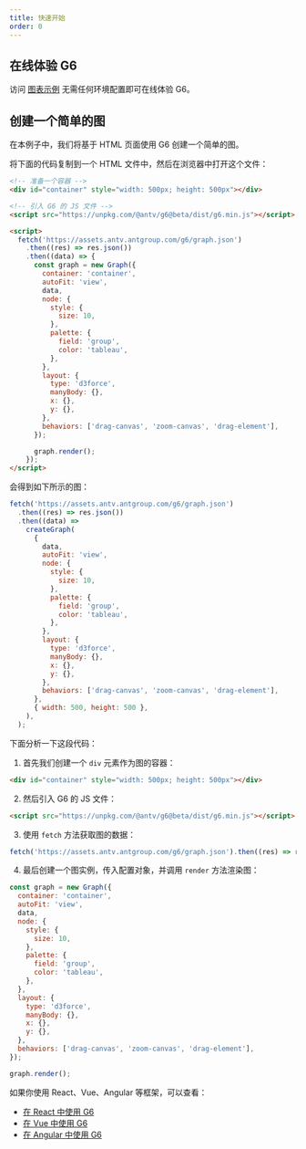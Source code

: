 ```yaml
---
title: 快速开始
order: 0
---
```


## 在线体验 G6

访问 [图表示例](/examples) 无需任何环境配置即可在线体验 G6。

## 创建一个简单的图

在本例子中，我们将基于 HTML 页面使用 G6 创建一个简单的图。

将下面的代码复制到一个 HTML 文件中，然后在浏览器中打开这个文件：

```html
<!-- 准备一个容器 -->
<div id="container" style="width: 500px; height: 500px"></div>

<!-- 引入 G6 的 JS 文件 -->
<script src="https://unpkg.com/@antv/g6@beta/dist/g6.min.js"></script>

<script>
  fetch('https://assets.antv.antgroup.com/g6/graph.json')
    .then((res) => res.json())
    .then((data) => {
      const graph = new Graph({
        container: 'container',
        autoFit: 'view',
        data,
        node: {
          style: {
            size: 10,
          },
          palette: {
            field: 'group',
            color: 'tableau',
          },
        },
        layout: {
          type: 'd3force',
          manyBody: {},
          x: {},
          y: {},
        },
        behaviors: ['drag-canvas', 'zoom-canvas', 'drag-element'],
      });

      graph.render();
    });
</script>
```

会得到如下所示的图：

```js | ob { pin: false }
fetch('https://assets.antv.antgroup.com/g6/graph.json')
  .then((res) => res.json())
  .then((data) =>
    createGraph(
      {
        data,
        autoFit: 'view',
        node: {
          style: {
            size: 10,
          },
          palette: {
            field: 'group',
            color: 'tableau',
          },
        },
        layout: {
          type: 'd3force',
          manyBody: {},
          x: {},
          y: {},
        },
        behaviors: ['drag-canvas', 'zoom-canvas', 'drag-element'],
      },
      { width: 500, height: 500 },
    ),
  );
```

下面分析一下这段代码：

1. 首先我们创建一个 `div` 元素作为图的容器：

```html
<div id="container" style="width: 500px; height: 500px"></div>
```

2. 然后引入 G6 的 JS 文件：

```html
<script src="https://unpkg.com/@antv/g6@beta/dist/g6.min.js"></script>
```

3. 使用 `fetch` 方法获取图的数据：

```js
fetch('https://assets.antv.antgroup.com/g6/graph.json').then((res) => res.json());
```

4. 最后创建一个图实例，传入配置对象，并调用 `render` 方法渲染图：

```js
const graph = new Graph({
  container: 'container',
  autoFit: 'view',
  data,
  node: {
    style: {
      size: 10,
    },
    palette: {
      field: 'group',
      color: 'tableau',
    },
  },
  layout: {
    type: 'd3force',
    manyBody: {},
    x: {},
    y: {},
  },
  behaviors: ['drag-canvas', 'zoom-canvas', 'drag-element'],
});

graph.render();
```

如果你使用 React、Vue、Angular 等框架，可以查看：

- [在 React 中使用 G6](./integration/react)
- [在 Vue 中使用 G6](./integration/vue)
- [在 Angular 中使用 G6](./integration/angular)

<!--
## 创建一个简单的图

### 准备

**容器**

G6 需要一个容器来渲染图，可以是一个 `div` 元素或者其他 HTML 元素。

**数据**

G6 使用 JSON 格式的数据来描述图，下面是一个简单的数据示例：

<details>
<summary>数据示例</summary>

```json
{
  "nodes": [
    { "id": "node-1", "style": { "x": 50, "y": 50 } },
    { "id": "node-2", "style": { "x": 150, "y": 50 } }
  ],
  "edges": [{ "source": "node-1", "target": "node-2" }]
}
```

</details>

数据中包括两个节点和一条边，节点的 `id` 属性是必须的，并在 `style` 设置了每个节点的位置。边的 `source` 和 `target` 属性分别表示边的起始节点和结束节点。

### 创建并绘制

直接使用 `new Graph()` 创建一个图实例，传入一个配置对象，包括容器和数据，然后调用 `render` 方法渲染图。

```js
import { Graph } from '@antv/g6';

const graph = new Graph({
  container: 'container',
  data: {
    nodes: [
      { id: 'node-1', style: { x: 50, y: 50 } },
      { id: 'node-2', style: { x: 150, y: 50 } },
    ],
    edges: [{ source: 'node-1', target: 'node-2' }],
  },
});

graph.render();
```

```js | ob { pin: false }
createGraph(
  {
    data: {
      nodes: [
        { id: 'node-1', style: { x: 50, y: 50 } },
        { id: 'node-2', style: { x: 150, y: 50 } },
      ],
      edges: [{ source: 'node-1', target: 'node-2' }],
    },
  },
  { width: 200, height: 100 },
);
```

### 配置元素样式

可以直接在数据的 `style` 属性中来配置 `节点` 和 `边` 的样式。

> 将第一个节点的填充颜色设置为粉色：

```json
{ "id": "node-1", "style": { "x": 50, "y": 50, "fill": "pink" }
```

```js | ob { pin: false }
createGraph(
  {
    data: {
      nodes: [
        { id: 'node-1', style: { x: 50, y: 50, fill: 'pink' } },
        { id: 'node-2', style: { x: 150, y: 50 } },
      ],
      edges: [{ source: 'node-1', target: 'node-2' }],
    },
  },
  { width: 200, height: 100 },
);
```

也可以通过样式映射将节点数据中的属性映射到节点的样式上：

> 向节点添加自定义数据

```json
{ "id": "node-2", "style": { "x": 150, "y": 50 }, "data": { "value": 90 } }
```

> 在 Graph 实例化时配置节点样式映射

```js
node: {
  style: {
    fill: (datum) => {
      if (datum.data.value !== undefined) {
        return datum.data.value > 80 ? 'lightgreen' : 'orange';
      }
      return datum.style.fill;
    },
  },
}
```

<details>
<summary>完整代码</summary>

```js
import { Graph } from '@antv/g6';

const graph = new Graph({
  container: 'container',
  data: {
    nodes: [
      { id: 'node-1', style: { x: 50, y: 50, fill: 'pink' } },
      { id: 'node-2', style: { x: 150, y: 50 }, data: { value: 90 } },
    ],
    edges: [{ source: 'node-1', target: 'node-2' }],
  },
  node: {
    style: {
      fill: (datum) => {
        if (datum.data.value !== undefined) {
          return datum.data.value > 80 ? 'lightgreen' : 'orange';
        }
        return datum.style.fill;
      },
    },
  },
});

graph.render();
```

</details>

```js | ob { pin: false }
createGraph(
  {
    data: {
      nodes: [
        { id: 'node-1', style: { x: 50, y: 50, fill: 'pink' } },
        { id: 'node-2', style: { x: 150, y: 50 }, data: { value: 90 } },
      ],
      edges: [{ source: 'node-1', target: 'node-2' }],
    },
    node: {
      style: {
        fill: (datum) => {
          if (datum.data.value !== undefined) {
            return datum.data.value > 80 ? 'lightgreen' : 'orange';
          }
          return datum.style.fill;
        },
      },
    },
  },
  { width: 200, height: 100 },
);
```

### 交互

G6 提供了丰富的交互功能，例如拖拽、缩放、框选等。可以通过配置 `behaviors` 来启用需要的交互。

> 启用拖拽画布、缩放画布和拖拽元素交互

```js
behaviors: ['drag-canvas', 'zoom-canvas', 'drag-element'];
```

> 在下面的 Demo 中尝试拖拽节点和画布，并使用滚轮缩放画布

```js | ob { pin: false }
createGraph(
  {
    data: {
      nodes: [
        { id: 'node-1', style: { x: 50, y: 50, fill: 'pink' } },
        { id: 'node-2', style: { x: 150, y: 50 }, data: { value: 90 } },
      ],
      edges: [{ source: 'node-1', target: 'node-2' }],
    },
    node: {
      style: {
        fill: (datum) => {
          if (datum.data.value !== undefined) {
            return datum.data.value > 80 ? 'lightgreen' : 'orange';
          }
          return datum.style.fill;
        },
      },
    },
    behaviors: ['drag-canvas', 'zoom-canvas', 'drag-element'],
  },
  { width: 300, height: 200 },
);
```

### 布局

在上面的示例中，我们手动设置了节点的位置，但是在实际应用中，节点的位置可能是动态的，这时候可以使用布局算法来自动计算节点的位置。

> 使用一组不含坐标的节点数据

```json
{
  "nodes": [{ "id": "node-1" }, { "id": "node-2" }, { "id": "node-3" }, { "id": "node-4" }, { "id": "node-5" }]
}
```

> 使用 `grid` 布局算法将节点排列成网格

```js
layout: {
  type: 'grid',
}
```

<details>
<summary>完整代码</summary>

```js
import { Graph } from '@antv/g6';

const graph = new Graph({
  container: 'container',
  data: {
    nodes: [{ id: 'node-1' }, { id: 'node-2' }, { id: 'node-3' }, { id: 'node-4' }, { id: 'node-5' }, { id: 'node-6' }],
  },
  layout: {
    type: 'grid',
  },
});

graph.render();
```

</details>

```js | ob { pin: false }
createGraph(
  {
    data: {
      nodes: [
        { id: 'node-1' },
        { id: 'node-2' },
        { id: 'node-3' },
        { id: 'node-4' },
        { id: 'node-5' },
        { id: 'node-6' },
      ],
    },
    layout: {
      type: 'grid',
    },
  },
  { width: 300, height: 200 },
);
```

### 色板

当图中的元素数量较多时，手动设置每个节点和边的样式可能会变得繁琐。G6 提供了色板功能，可以通过配置色板来自动为元素设置样式。

> 为节点进行分组

```json
{
  "nodes": [
    { "id": "node-1", "data": { "type": "A" } },
    { "id": "node-2", "data": { "type": "B" } },
    { "id": "node-3", "data": { "type": "C" } },
    { "id": "node-4", "data": { "type": "A" } },
    { "id": "node-5", "data": { "type": "B" } },
    { "id": "node-6", "data": { "type": "C" } }
  ]
}
```

> 使用色板为节点设置默认样式

```js
node: {
  palette: {
    field: 'type',
  },
}

```

> 在下面的 Demo 中尝试将节点按照 `type` 属性分组，并使用色板为节点设置默认样式

```js | ob { pin: false }
createGraph(
  {
    data: {
      nodes: [
        { id: 'node-1', data: { type: 'A' } },
        { id: 'node-2', data: { type: 'B' } },
        { id: 'node-3', data: { type: 'C' } },
        { id: 'node-4', data: { type: 'A' } },
        { id: 'node-5', data: { type: 'B' } },
        { id: 'node-6', data: { type: 'C' } },
      ],
    },
    node: {
      palette: {
        field: 'type',
      },
    },
    layout: {
      type: 'grid',
    },
  },
  { width: 300, height: 200 },
);
```

### 插件

插件机制是 G6 的一个重要特性，可以通过插件扩展 G6 的功能。G6 提供了一些内置插件，例如 `tooltip`、`context-menu` 等，也支持用户自定义插件。

> 使用 `grid-line` 插件显示网格线

```js
plugins: ['grid-line'];
```

```js | ob { pin: false }
createGraph(
  {
    data: {
      nodes: [
        { id: 'node-1', data: { type: 'A' } },
        { id: 'node-2', data: { type: 'B' } },
        { id: 'node-3', data: { type: 'C' } },
        { id: 'node-4', data: { type: 'A' } },
        { id: 'node-5', data: { type: 'B' } },
        { id: 'node-6', data: { type: 'C' } },
      ],
    },
    node: {
      palette: {
        field: 'type',
      },
    },
    layout: {
      type: 'grid',
    },
    plugins: ['grid-line'],
  },
  { width: 300, height: 200 },
);
```

### 小结

通过上面的示例，我们了解了如何使用 G6 创建一个简单的图，包括：

- 准备容器和数据
- 创建并绘制图
- 配置元素样式
- 启用交互
- 使用布局
- 使用色板
- 使用插件

## 在前端框架中使用 G6 -->
